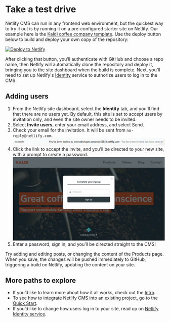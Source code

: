 # Take a test drive

Netlify CMS can run in any frontend web environment, but the quickest way to try it out is by running it on a pre-configured starter site on Netlify. Our example here is the [Kaldi coffee company template](https://github.com/netlify-templates/kaldi-hugo-cms-template). Use the deploy button below to build and deploy your own copy of the repository:

[![Deploy to Netlify](https://www.netlify.com/img/deploy/button.svg)](https://app.netlify.com/start/deploy?repository=https://github.com/netlify-templates/one-click-hugo-cms&stack=cms)

After clicking that button, you’ll authenticate with GitHub and choose a repo name, then Netlify will automatically clone the repository and deploy it, bringing you to the site dashboard when the build is complete. Next, you’ll need to set up Netlify's [Identity](https://www.netlify.com/docs/identity) service to authorize users to log in to the CMS.

## Adding users

1. From the Netlify site dashboard, select the **Identity** tab, and you'll find that there are no users yet. By default, this site is set to accept users by invitation only, and even the site owner needs to be invited.
2. Select **Invite users**, enter your email address, and select Send.
3. Check your email for the invitation. It will be sent from `no-reply@netlify.com`.
![Sample email subject line: You've been invited to join radiologist-amanda-53841.netlify.com](../img/email-subject.png)
4. Click the link to accept the invite, and you’ll be directed to your new site, with a prompt to create a password.
!["Complete your signup" modal on the Kaldi coffee site](../img/create-password.png)
5. Enter a password, sign in, and you’ll be directed straight to the CMS!

Try adding and editing posts, or changing the content of the Products page. When you save, the changes will be pushed immediately to GitHub, triggering a build on Netlify, updating the content on your site.

## More paths to explore
- If you’d like to learn more about how it all works, check out the [Intro](/docs/intro). 
- To see how to integrate Netlify CMS into an existing project, go to the [Quick Start](/docs/quick-start).
- If you’d like to change how users log in to your site, read up on [Netlify Identity service](https://www.netlify.com/docs/identity).
